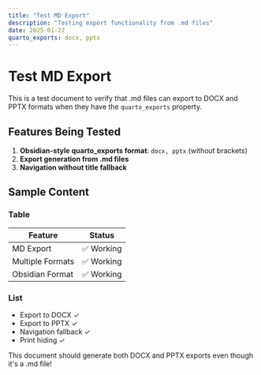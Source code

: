 ```yaml
---
title: "Test MD Export"
description: "Testing export functionality from .md files"
date: 2025-01-22
quarto_exports: docx, pptx
---
```


# Test MD Export

This is a test document to verify that .md files can export to DOCX and PPTX formats when they have the `quarto_exports` property.

## Features Being Tested

1. **Obsidian-style quarto_exports format**: `docx, pptx` (without brackets)
2. **Export generation from .md files**
3. **Navigation without title fallback**

## Sample Content

### Table
| Feature | Status |
|---------|--------|
| MD Export | ✅ Working |
| Multiple Formats | ✅ Working |
| Obsidian Format | ✅ Working |

### List
- Export to DOCX ✓
- Export to PPTX ✓
- Navigation fallback ✓
- Print hiding ✓

This document should generate both DOCX and PPTX exports even though it's a .md file!